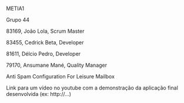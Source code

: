 ﻿METIA1



Grupo 44



83169, João Lola, Scrum Master

83455, Cedrick Beta, Developer

81611, Délcio Pedro, Developer

79170, Ansumane Mané, Quality Manager



Anti Spam Configuration For Leisure Mailbox



Link para um vídeo no youtube com a demonstração da aplicação final desenvolvida (ex: http://...)
